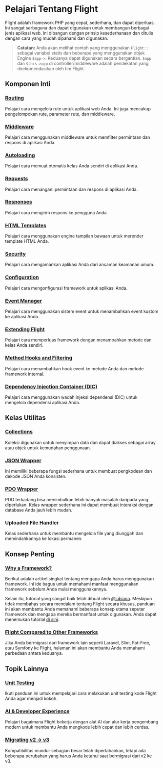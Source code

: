 # Pelajari Tentang Flight

Flight adalah framework PHP yang cepat, sederhana, dan dapat diperluas. Ini sangat serbaguna dan dapat digunakan untuk membangun berbagai jenis aplikasi web. 
Ini dibangun dengan prinsip kesederhanaan dan ditulis dengan cara yang mudah dipahami dan digunakan.

> **Catatan:** Anda akan melihat contoh yang menggunakan `Flight::` sebagai variabel statis dan beberapa yang menggunakan objek Engine `$app->`. Keduanya dapat digunakan secara bergantian. `$app` dan `$this->app` di controller/middleware adalah pendekatan yang direkomendasikan oleh tim Flight.

## Komponen Inti

### [Routing](/learn/routing)

Pelajari cara mengelola rute untuk aplikasi web Anda. Ini juga mencakup pengelompokan rute, parameter rute, dan middleware.

### [Middleware](/learn/middleware)

Pelajari cara menggunakan middleware untuk memfilter permintaan dan respons di aplikasi Anda.

### [Autoloading](/learn/autoloading)

Pelajari cara memuat otomatis kelas Anda sendiri di aplikasi Anda.

### [Requests](/learn/requests)

Pelajari cara menangani permintaan dan respons di aplikasi Anda.

### [Responses](/learn/responses)

Pelajari cara mengirim respons ke pengguna Anda.

### [HTML Templates](/learn/templates)

Pelajari cara menggunakan engine tampilan bawaan untuk merender template HTML Anda.

### [Security](/learn/security)

Pelajari cara mengamankan aplikasi Anda dari ancaman keamanan umum.

### [Configuration](/learn/configuration)

Pelajari cara mengonfigurasi framework untuk aplikasi Anda.

### [Event Manager](/learn/events)

Pelajari cara menggunakan sistem event untuk menambahkan event kustom ke aplikasi Anda.

### [Extending Flight](/learn/extending)

Pelajari cara memperluas framework dengan menambahkan metode dan kelas Anda sendiri.

### [Method Hooks and Filtering](/learn/filtering)

Pelajari cara menambahkan hook event ke metode Anda dan metode framework internal.

### [Dependency Injection Container (DIC)](/learn/dependency-injection-container)

Pelajari cara menggunakan wadah injeksi dependensi (DIC) untuk mengelola dependensi aplikasi Anda.

## Kelas Utilitas

### [Collections](/learn/collections)

Koleksi digunakan untuk menyimpan data dan dapat diakses sebagai array atau objek untuk kemudahan penggunaan.

### [JSON Wrapper](/learn/json)

Ini memiliki beberapa fungsi sederhana untuk membuat pengkodean dan dekode JSON Anda konsisten.

### [PDO Wrapper](/learn/pdo-wrapper)

PDO terkadang bisa menimbulkan lebih banyak masalah daripada yang diperlukan. Kelas wrapper sederhana ini dapat membuat interaksi dengan database Anda jauh lebih mudah.

### [Uploaded File Handler](/learn/uploaded-file)

Kelas sederhana untuk membantu mengelola file yang diunggah dan memindahkannya ke lokasi permanen.

## Konsep Penting

### [Why a Framework?](/learn/why-frameworks)

Berikut adalah artikel singkat tentang mengapa Anda harus menggunakan framework. Ini ide bagus untuk memahami manfaat menggunakan framework sebelum Anda mulai menggunakannya.

Selain itu, tutorial yang sangat baik telah dibuat oleh [@lubiana](https://git.php.fail/lubiana). Meskipun tidak membahas secara mendalam tentang Flight secara khusus, 
panduan ini akan membantu Anda memahami beberapa konsep utama seputar framework dan mengapa mereka bermanfaat untuk digunakan. 
Anda dapat menemukan tutorial [di sini](https://git.php.fail/lubiana/no-framework-tutorial/src/branch/master/README.md).

### [Flight Compared to Other Frameworks](/learn/flight-vs-another-framework)

Jika Anda bermigrasi dari framework lain seperti Laravel, Slim, Fat-Free, atau Symfony ke Flight, halaman ini akan membantu Anda memahami perbedaan antara keduanya.

## Topik Lainnya

### [Unit Testing](/learn/unit-testing)

Ikuti panduan ini untuk mempelajari cara melakukan unit testing kode Flight Anda agar menjadi kokoh.

### [AI & Developer Experience](/learn/ai)

Pelajari bagaimana Flight bekerja dengan alat AI dan alur kerja pengembang modern untuk membantu Anda mengkode lebih cepat dan lebih cerdas.

### [Migrating v2 -> v3](/learn/migrating-to-v3)

Kompatibilitas mundur sebagian besar telah dipertahankan, tetapi ada beberapa perubahan yang harus Anda ketahui saat bermigrasi dari v2 ke v3.